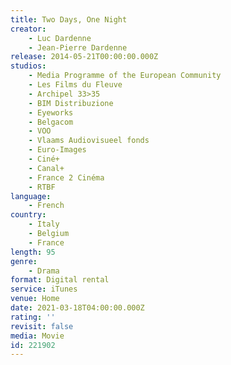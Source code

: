 ```yaml
---
title: Two Days, One Night
creator:
    - Luc Dardenne
    - Jean-Pierre Dardenne
release: 2014-05-21T00:00:00.000Z
studios:
    - Media Programme of the European Community
    - Les Films du Fleuve
    - Archipel 33>35
    - BIM Distribuzione
    - Eyeworks
    - Belgacom
    - VOO
    - Vlaams Audiovisueel fonds
    - Euro-Images
    - Ciné+
    - Canal+
    - France 2 Cinéma
    - RTBF
language:
    - French
country:
    - Italy
    - Belgium
    - France
length: 95
genre:
    - Drama
format: Digital rental
service: iTunes
venue: Home
date: 2021-03-18T04:00:00.000Z
rating: ''
revisit: false
media: Movie
id: 221902
---
```



